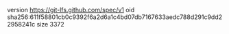 version https://git-lfs.github.com/spec/v1
oid sha256:611f58801cb0c9392f6a2d6a1c4bd07db7167633aedc788d291c9dd22958241c
size 3372
